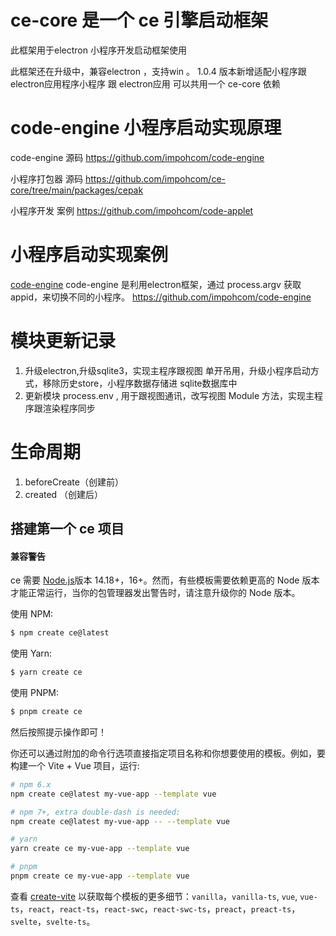 # ce-core 是一个 ce 引擎启动框架

此框架用于electron 小程序开发启动框架使用

此框架还在升级中，兼容electron ，支持win 。
1.0.4 版本新增适配小程序跟electron应用程序小程序 跟 electron应用 可以共用一个 ce-core 依赖


# code-engine 小程序启动实现原理

code-engine 源码
https://github.com/impohcom/code-engine  

小程序打包器 源码
https://github.com/impohcom/ce-core/tree/main/packages/cepak

小程序开发 案例
https://github.com/impohcom/code-applet

# 小程序启动实现案例
[code-engine](https://github.com/impohcom/code-engine)
code-engine 是利用electron框架，通过 process.argv 获取appid，来切换不同的小程序。
https://github.com/impohcom/code-engine



#  模块更新记录
1. 升级electron,升级sqlite3，实现主程序跟视图 单开吊用，升级小程序启动方式，移除历史store，小程序数据存储进 sqlite数据库中
2. 更新模块 process.env , 用于跟视图通讯，改写视图 Module 方法，实现主程序跟渲染程序同步



# 生命周期
1. beforeCreate（创建前）
2. created （创建后）
<!-- 3. beforeMount (载入前) -->
<!-- 4. mounted （载入后） -->



## 搭建第一个 ce 项目

  #### 兼容警告 
  ce 需要 [Node.js](https://nodejs.org/en/)版本 14.18+，16+。然而，有些模板需要依赖更高的 Node 版本才能正常运行，当你的包管理器发出警告时，请注意升级你的 Node 版本。

使用 NPM:

```sh
$ npm create ce@latest
```

使用 Yarn:

```sh
$ yarn create ce
```

使用 PNPM:

```sh
$ pnpm create ce
```

然后按照提示操作即可！

你还可以通过附加的命令行选项直接指定项目名称和你想要使用的模板。例如，要构建一个 Vite + Vue 项目，运行:

``` sh
# npm 6.x
npm create ce@latest my-vue-app --template vue

# npm 7+, extra double-dash is needed:
npm create ce@latest my-vue-app -- --template vue

# yarn
yarn create ce my-vue-app --template vue

# pnpm
pnpm create ce my-vue-app --template vue

```

查看 [create-vite](http://192.168.1.23:8081/ppfv/ce-core/tree/master/packages/create-ce) 以获取每个模板的更多细节：`vanilla`，`vanilla-ts`, `vue`, `vue-ts`，`react`，`react-ts`，`react-swc`，`react-swc-ts`，`preact`，`preact-ts`，`svelte`，`svelte-ts`。

